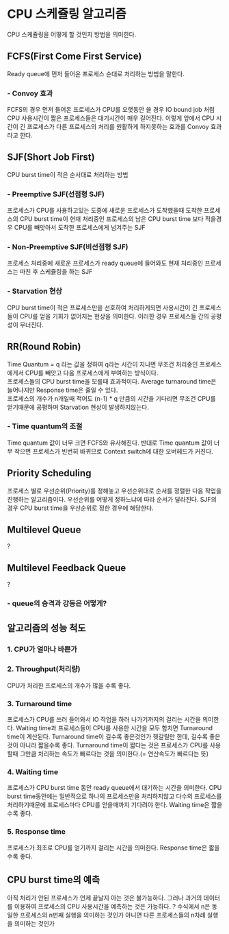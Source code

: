 # CPU 스케쥴링 알고리즘
CPU 스케쥴링을 어떻게 할 것인지 방법을 의미한다.

## FCFS(First Come First Service)
Ready queue에 먼저 들어온 프로세스 순대로 처리하는 방법을 말한다.

### - Convoy 효과
FCFS의 경우 먼저 들어온 프로세스가 CPU를 오랫동안 쓸 경우 IO bound job 처럼 CPU 사용시간이 짧은 프로세스들은 대기시간이 매우 길어진다. 이렇게 앞에서 CPU 시간이 긴
프로세스가 다른 프로세스의 처리를 원활하게 하지못하는 효과를 Convoy 효과라고 한다.

## SJF(Short Job First)
CPU burst time이 적은 순서대로 처리하는 방법

### - Preemptive SJF(선점형 SJF)
프로세스가 CPU를 사용하고있는 도중에 새로운 프로세스가 도착했을때 도착한 프로세스의 CPU burst time이 현재 처리중인 프로세스의 남은 CPU burst time 보다 적을경우
CPU를 빼앗아서 도착한 프로세스에게 넘겨주는 SJF

### - Non-Preemptive SJF(비선점형 SJF)
프로세스 처리중에 새로운 프로세스가 ready queue에 들어와도 현재 처리중인 프로세스는 마친 후 스케쥴링을 하는 SJF 

### - Starvation 현상
CPU burst time이 적은 프로세스만을 선호하여 처리하게되면 사용시간이 긴 프로세스들이 CPU를 얻을 기회가 없어지는 현상을 의미한다. 이러한 경우 프로세스들 간의 공평성이
무너진다.

## RR(Round Robin)
Time Quantum = q 라는 값을 정하여 q라는 시간이 지나면 무조건 처리중인 프로세스에게서 CPU를 빼앗고 다음 프로세스에게 부여하는 방식이다.   
프로세스들의 CPU burst time을 모를때 효과적이다. Average turnaround time은 늘어나지만 Response time은 줄일 수 있다.   
프로세스의 개수가 n개일때 적어도 (n-1) * q 만큼의 시간을 기다리면 무조건 CPU를 얻기때문에 공평하며 Starvation 현상이 발생하지않는다.   

### - Time quantum의 조절
Time quantum 값이 너무 크면 FCFS와 유사해진다. 반대로 Time quantum 값이 너무 작으면 프로세스가 빈번히 바뀌므로 Context switch에 대한 오버헤드가 커진다.

## Priority Scheduling
프로세스 별로 우선순위(Priority)를 정해놓고 우선순위대로 순서를 정렬한 다음 작업을 진행하는 알고리즘이다. 우선순위를 어떻게 정하느냐에 따라 순서가 달라진다.
SJF의 경우 CPU burst time을 우선순위로 정한 경우에 해당한다.

## Multilevel Queue
?

## Multilevel Feedback Queue
?

### - queue의 승격과 강등은 어떻게?

## 알고리즘의 성능 척도

### 1. CPU가 얼마나 바쁜가

### 2. Throughput(처리량)
CPU가 처리한 프로세스의 개수가 많을 수록 좋다.

### 3. Turnaround time
프로세스가 CPU를 쓰러 들어와서 IO 작업을 하러 나가기까지의 걸리는 시간을 의미한다. Waiting time과 프로세스들이 CPU를 사용한 시간을 모두 합치면 Turnaround time이 계산된다.
Turnaround time이 길수록 좋은것인가 헷갈릴만 한데, 길수록 좋은것이 아니라 짧을수록 좋다. Turnaround time이 짧다는 것은 프로세스가 CPU를 사용할때 그만큼 처리하는 속도가 빠르다는
것을 의미한다.(= 연산속도가 빠르다는 뜻)

### 4. Waiting time
프로세스가 CPU burst time 동안 ready queue에서 대기하는 시간을 의미한다. CPU burst time동안에는 일반적으로 하나의 프로세스만을 처리하지않고 다수의 프로세스를 처리하기때문에 프로세스마다 CPU를 얻을때까지 기다려야 한다. Waiting time은 짧을 수록 좋다.

### 5. Response time
프로세스가 최초로 CPU를 얻기까지 걸리는 시간을 의미한다. Response time은 짧을 수록 좋다.

## CPU burst time의 예측
아직 처리가 안된 프로세스가 언제 끝날지 아는 것은 불가능하다. 그러나 과거의 데이터를 이용하여 프로세스의 CPU 사용시간을 예측하는 것은 가능하다. 
? 수식에서 n은 동일한 프로세스의 n번째 실행을 의미하는 것인가 아니면 다른 프로세스들의 n차례 실행을 의미하는 것인가



